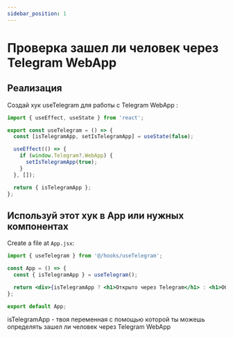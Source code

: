 ```yaml
---
sidebar_position: 1
---
```


# Проверка зашел ли человек через Telegram WebApp

## Реализация

Создай хук useTelegram для работы с Telegram WebApp :

```jsx title="hooks/useTelegram.js"
import { useEffect, useState } from 'react';

export const useTelegram = () => {
  const [isTelegramApp, setIsTelegramApp] = useState(false);

  useEffect(() => {
    if (window.Telegram?.WebApp) {
      setIsTelegramApp(true);
    }
  }, []);

  return { isTelegramApp };
};
```

## Используй этот хук в App или нужных компонентах

Create a file at `App.jsx`:

```jsx title="App.jsx"
import { useTelegram } from '@/hooks/useTelegram';

const App = () => {
  const { isTelegramApp } = useTelegram();

  return <div>{isTelegramApp ? <h1>Открыто через Telegram</h1> : <h1>Обычный браузер</h1>}</div>;
};

export default App;
```

isTelegramApp - твоя переменная с помощью которой ты можешь определять зашел ли человек через Telegram WebApp
